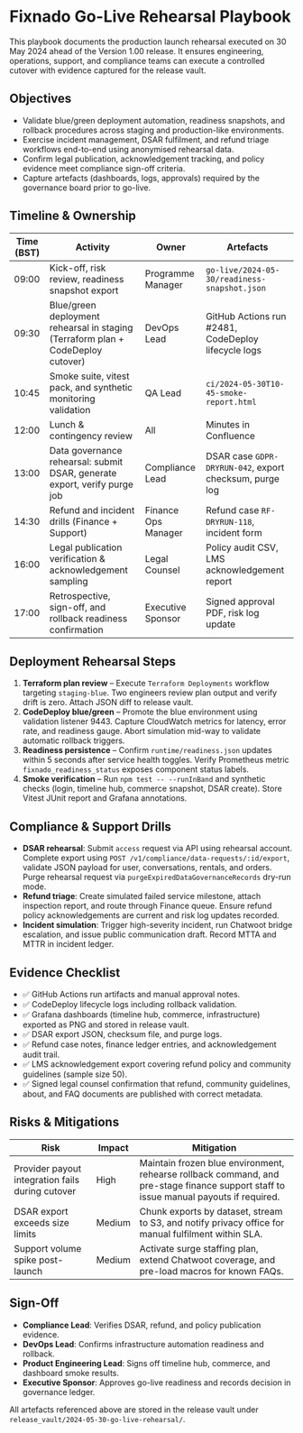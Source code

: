 # Fixnado Go-Live Rehearsal Playbook

This playbook documents the production launch rehearsal executed on 30 May 2024 ahead of the Version 1.00 release. It ensures engineering, operations, support, and compliance teams can execute a controlled cutover with evidence captured for the release vault.

## Objectives
- Validate blue/green deployment automation, readiness snapshots, and rollback procedures across staging and production-like environments.
- Exercise incident management, DSAR fulfilment, and refund triage workflows end-to-end using anonymised rehearsal data.
- Confirm legal publication, acknowledgement tracking, and policy evidence meet compliance sign-off criteria.
- Capture artefacts (dashboards, logs, approvals) required by the governance board prior to go-live.

## Timeline & Ownership
| Time (BST) | Activity | Owner | Artefacts |
| --- | --- | --- | --- |
| 09:00 | Kick-off, risk review, readiness snapshot export | Programme Manager | `go-live/2024-05-30/readiness-snapshot.json` |
| 09:30 | Blue/green deployment rehearsal in staging (Terraform plan + CodeDeploy cutover) | DevOps Lead | GitHub Actions run #2481, CodeDeploy lifecycle logs |
| 10:45 | Smoke suite, vitest pack, and synthetic monitoring validation | QA Lead | `ci/2024-05-30T10-45-smoke-report.html` |
| 12:00 | Lunch & contingency review | All | Minutes in Confluence |
| 13:00 | Data governance rehearsal: submit DSAR, generate export, verify purge job | Compliance Lead | DSAR case `GDPR-DRYRUN-042`, export checksum, purge log |
| 14:30 | Refund and incident drills (Finance + Support) | Finance Ops Manager | Refund case `RF-DRYRUN-118`, incident form |
| 16:00 | Legal publication verification & acknowledgement sampling | Legal Counsel | Policy audit CSV, LMS acknowledgement report |
| 17:00 | Retrospective, sign-off, and rollback readiness confirmation | Executive Sponsor | Signed approval PDF, risk log update |

## Deployment Rehearsal Steps
1. **Terraform plan review** – Execute `Terraform Deployments` workflow targeting `staging-blue`. Two engineers review plan output and verify drift is zero. Attach JSON diff to release vault.
2. **CodeDeploy blue/green** – Promote the blue environment using validation listener 9443. Capture CloudWatch metrics for latency, error rate, and readiness gauge. Abort simulation mid-way to validate automatic rollback triggers.
3. **Readiness persistence** – Confirm `runtime/readiness.json` updates within 5 seconds after service health toggles. Verify Prometheus metric `fixnado_readiness_status` exposes component status labels.
4. **Smoke verification** – Run `npm test -- --runInBand` and synthetic checks (login, timeline hub, commerce snapshot, DSAR create). Store Vitest JUnit report and Grafana annotations.

## Compliance & Support Drills
- **DSAR rehearsal**: Submit `access` request via API using rehearsal account. Complete export using `POST /v1/compliance/data-requests/:id/export`, validate JSON payload for user, conversations, rentals, and orders. Purge rehearsal request via `purgeExpiredDataGovernanceRecords` dry-run mode.
- **Refund triage**: Create simulated failed service milestone, attach inspection report, and route through Finance queue. Ensure refund policy acknowledgements are current and risk log updates recorded.
- **Incident simulation**: Trigger high-severity incident, run Chatwoot bridge escalation, and issue public communication draft. Record MTTA and MTTR in incident ledger.

## Evidence Checklist
- ✅ GitHub Actions run artifacts and manual approval notes.
- ✅ CodeDeploy lifecycle logs including rollback validation.
- ✅ Grafana dashboards (timeline hub, commerce, infrastructure) exported as PNG and stored in release vault.
- ✅ DSAR export JSON, checksum file, and purge logs.
- ✅ Refund case notes, finance ledger entries, and acknowledgement audit trail.
- ✅ LMS acknowledgement export covering refund policy and community guidelines (sample size 50).
- ✅ Signed legal counsel confirmation that refund, community guidelines, about, and FAQ documents are published with correct metadata.

## Risks & Mitigations
| Risk | Impact | Mitigation |
| --- | --- | --- |
| Provider payout integration fails during cutover | High | Maintain frozen blue environment, rehearse rollback command, and pre-stage finance support staff to issue manual payouts if required. |
| DSAR export exceeds size limits | Medium | Chunk exports by dataset, stream to S3, and notify privacy office for manual fulfilment within SLA. |
| Support volume spike post-launch | Medium | Activate surge staffing plan, extend Chatwoot coverage, and pre-load macros for known FAQs. |

## Sign-Off
- **Compliance Lead**: Verifies DSAR, refund, and policy publication evidence.
- **DevOps Lead**: Confirms infrastructure automation readiness and rollback.
- **Product Engineering Lead**: Signs off timeline hub, commerce, and dashboard smoke results.
- **Executive Sponsor**: Approves go-live readiness and records decision in governance ledger.

All artefacts referenced above are stored in the release vault under `release_vault/2024-05-30-go-live-rehearsal/`.

